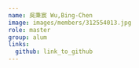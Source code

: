 ```yaml
---
name: 吳秉宸 Wu,Bing-Chen 
image: images/members/312554013.jpg 
role: master
group: alum
links:
  github: link_to_github 
---
```

